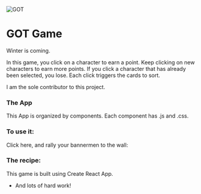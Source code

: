 



![GOT](https://images-wixmp-ed30a86b8c4ca887773594c2.wixmp.com/f/6d4a612e-09e4-407a-8798-cb8f779a51f9/d7ncm7r-4a641961-d21f-4206-81d8-44af1a65b246.jpg?token=eyJ0eXAiOiJKV1QiLCJhbGciOiJIUzI1NiJ9.eyJzdWIiOiJ1cm46YXBwOjdlMGQxODg5ODIyNjQzNzNhNWYwZDQxNWVhMGQyNmUwIiwiaXNzIjoidXJuOmFwcDo3ZTBkMTg4OTgyMjY0MzczYTVmMGQ0MTVlYTBkMjZlMCIsIm9iaiI6W1t7InBhdGgiOiJcL2ZcLzZkNGE2MTJlLTA5ZTQtNDA3YS04Nzk4LWNiOGY3NzlhNTFmOVwvZDduY203ci00YTY0MTk2MS1kMjFmLTQyMDYtODFkOC00NGFmMWE2NWIyNDYuanBnIn1dXSwiYXVkIjpbInVybjpzZXJ2aWNlOmZpbGUuZG93bmxvYWQiXX0.mYwrhCTiuN4UZKSC6YZ7eNbkwi5XgDW-jLwuP178ooM)


# GOT Game

Winter is coming. 

In this game, you click on a character to earn a point. Keep clicking on new characters to earn more points. If you click a character that has already been selected, you lose. Each click triggers the cards to sort. 

I am the sole contributor to this project. 


### The App
This App is organized by components. Each component has .js and .css. 


### To use it:
Click here, and rally your bannermen to the wall: 


### The recipe: 
This game is built using Create React App. 
* And lots of hard work! 
